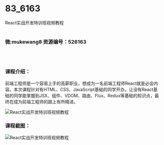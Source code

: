 # 83_6163
React实战开发特训班视频教程
<br/></br>
<h3>微:mukewang8 资源编号：526163</h3>
<br/></br>
<h3>课程介绍：</h3>
<p>前端工程师是一个容易上手的高薪职业，想成为一名前端工程师<a title="查看与 React 相关的文章" target="_blank">React</a>就是必会内容。本次课程针对有HTML、CSS、JavaScript基础的同学开办，让没有React基础的同学能掌握到JSX、组件、VDOM、路由、Flux、Redux等基础的知识点，最终在成为前端工程师的路上有所精进。</p>
<p><img src="https://www.ko996.com/wp-content/uploads/img/2019/08/2-9-300x167.png" alt="React实战开发特训班视频教程"></p>
<h3>课程截图：</h3>
<p><img src="https://www.ko996.com/wp-content/uploads/img/2019/08/1-11.png" alt="React实战开发特训班视频教程"></p>
<p>&nbsp;</p>
